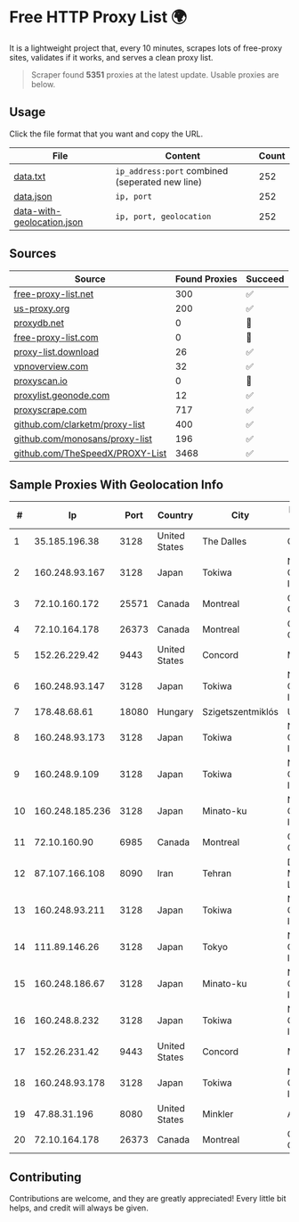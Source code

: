 
# Free HTTP Proxy List 🌍

It is a lightweight project that, every 10 minutes, scrapes lots of free-proxy sites, validates if it works, and serves a clean proxy list.


> Scraper found **5351** proxies at the latest update. Usable proxies are below.

## Usage

Click the file format that you want and copy the URL.


|File|Content|Count|
|----|-------|-----|
|[data.txt](https://raw.githubusercontent.com/themiralay/Proxy-List-World/master/data.txt)|`ip_address:port` combined (seperated new line)|252|
|[data.json](https://raw.githubusercontent.com/themiralay/Proxy-List-World/master/data.json)|`ip, port`|252|
|[data-with-geolocation.json](https://raw.githubusercontent.com/themiralay/Proxy-List-World/master/data-with-geolocation.json)|`ip, port, geolocation`|252|

## Sources

|Source|Found Proxies|Succeed|
|------|-------------|-------|
|[free-proxy-list.net](https://free-proxy-list.net)|300|✅|
|[us-proxy.org](https://www.us-proxy.org)|200|✅|
|[proxydb.net](http://proxydb.net)|0|🚫|
|[free-proxy-list.com](https://free-proxy-list.com/?page=&port=&type%5B%5D=http&type%5B%5D=https&up_time=0&search=Search)|0|🚫|
|[proxy-list.download](https://www.proxy-list.download/HTTP)|26|✅|
|[vpnoverview.com](https://vpnoverview.com/privacy/anonymous-browsing/free-proxy-servers)|32|✅|
|[proxyscan.io](https://www.proxyscan.io)|0|🚫|
|[proxylist.geonode.com](https://proxylist.geonode.com/api/proxy-list?limit=300&page=1&sort_by=lastChecked&sort_type=desc&protocols=http,https)|12|✅|
|[proxyscrape.com](https://api.proxyscrape.com/v2/?request=displayproxies&protocol=http&timeout=10000&country=all&ssl=all&anonymity=all)|717|✅|
|[github.com/clarketm/proxy-list](https://raw.githubusercontent.com/clarketm/proxy-list/master/proxy-list-raw.txt)|400|✅|
|[github.com/monosans/proxy-list](https://raw.githubusercontent.com/monosans/proxy-list/main/proxies/http.txt)|196|✅|
|[github.com/TheSpeedX/PROXY-List](https://raw.githubusercontent.com/TheSpeedX/PROXY-List/master/http.txt)|3468|✅|


## Sample Proxies With Geolocation Info

|#|Ip|Port|Country|City|Internet Service Provider|
|-|--|----|-------|----|-------------------------|
|1|35.185.196.38|3128|United States|The Dalles|Google LLC|
|2|160.248.93.167|3128|Japan|Tokiwa|NTT PC Communications, Inc.|
|3|72.10.160.172|25571|Canada|Montreal|GloboTech Communications|
|4|72.10.164.178|26373|Canada|Montreal|GloboTech Communications|
|5|152.26.229.42|9443|United States|Concord|MCNC|
|6|160.248.93.147|3128|Japan|Tokiwa|NTT PC Communications, Inc.|
|7|178.48.68.61|18080|Hungary|Szigetszentmiklós|UPC|
|8|160.248.93.173|3128|Japan|Tokiwa|NTT PC Communications, Inc.|
|9|160.248.9.109|3128|Japan|Tokiwa|NTT PC Communications, Inc.|
|10|160.248.185.236|3128|Japan|Minato-ku|NTT PC Communications, Inc.|
|11|72.10.160.90|6985|Canada|Montreal|GloboTech Communications|
|12|87.107.166.108|8090|Iran|Tehran|Dade Pardazi Mobinhost Co LTD|
|13|160.248.93.211|3128|Japan|Tokiwa|NTT PC Communications, Inc.|
|14|111.89.146.26|3128|Japan|Tokyo|NTT PC Communications, Inc.|
|15|160.248.186.67|3128|Japan|Minato-ku|NTT PC Communications, Inc.|
|16|160.248.8.232|3128|Japan|Tokiwa|NTT PC Communications, Inc.|
|17|152.26.231.42|9443|United States|Concord|MCNC|
|18|160.248.93.178|3128|Japan|Tokiwa|NTT PC Communications, Inc.|
|19|47.88.31.196|8080|United States|Minkler|Alibaba.com LLC|
|20|72.10.164.178|26373|Canada|Montreal|GloboTech Communications|



## Contributing

Contributions are welcome, and they are greatly appreciated! Every
little bit helps, and credit will always be given.

